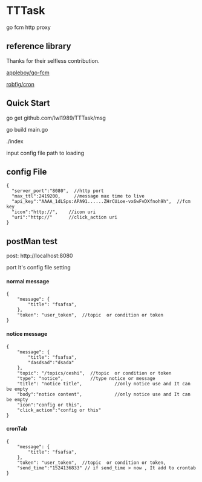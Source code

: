 # TTTask
go fcm http proxy

## reference library

Thanks for their selfless contribution.

[appleboy/go-fcm](github.com/appleboy/go-fcm)

[robfig/cron](github.com/robfig/cron)

## Quick Start 

go get github.com/lwl1989/TTTask/msg

go build main.go

./index

input config file path to loading

## config File

```$xslt
{
  "server_port":"8080",  //http port 
  "max_ttl":2419200,     //message max time to live
  "api_key":"AAAA_1dLSps:APA91......ZHrCUioe-vx6wFvDXfnoh9h",  //fcm key
  "icon":"http://",    //icon uri
  "uri":"http://"      //click_action uri
}
```


## postMan test

post: http://localhost:8080  

port It's config file setting

#### normal message
```$xslt
{
    "message": {
        "title": "fsafsa",
    },
    "token": "user_token",  //topic  or condition or token
}
```
#### notice message
```$xslt
{
    "message": {
        "title": "fsafsa",
        "dasdsad":"dsada"
    },
    "topic": "/topics/ceshi",  //topic  or condition or token
    "type": "notice",          //type notice or message
    "title": "notice title",            //only notice use and It can be empty
    "body":"notice content",            //only notice use and It can be empty
    "icon":"config or this",
    "click_action":"config or this"
}
```

#### cronTab
```$xslt
{
    "message": {
        "title": "fsafsa",
    },
    "token": "user_token",  //topic  or condition or token,
    "send_time":"1524136833" // if send_time > now , It add to crontab
}
```

